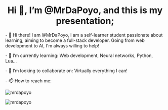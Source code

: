 <h1 align="center">Hi 👋, I’m @MrDaPoyo, and this is my presentation;</h1>
<p>- 👀 Hi there! I am @MrDaPoyo, I am a self-learner student passionate about learning, aiming to become a full-stack developer. Going from web development to AI, I'm always willing to help!</p>
<p>- 🌱 I’m currently learning: Web development, Neural networks, Python, Lua...</p>
<p>- 💞️ I’m looking to collaborate on: Virtually everything I can!</p>
<p>- 📫 How to reach me: </p>

<p align="left"> <img src="https://komarev.com/ghpvc/?username=mrdapoyo&label=Profile%20views&color=0e75b6&style=flat" alt="mrdapoyo" /> </p>
<p><img align="center" src="https://github-readme-streak-stats.herokuapp.com/?user=mrdapoyo&" alt="mrdapoyo" /></p>
<!---
MrDaPoyo/MrDaPoyo is a ✨ special ✨ repository because its `README.md` (this file) appears on your GitHub profile.
You can click the Preview link to take a look at your changes.
--->
